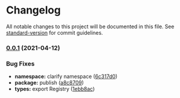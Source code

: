 # Changelog

All notable changes to this project will be documented in this file. See [standard-version](https://github.com/conventional-changelog/standard-version) for commit guidelines.

### [0.0.1](https://github.com/sambacha/vaultlists/compare/v0.2.1...v0.0.1) (2021-04-12)


### Bug Fixes

* **namespace:** clarify namespace ([6c317d0](https://github.com/sambacha/vaultlists/commit/6c317d037b79e332d52a699ff5bd72696c0b6a6e))
* **package:** publish ([a8c8709](https://github.com/sambacha/vaultlists/commit/a8c870971a33217002f381f4c3987876e591efd6))
* **types:** export Registry ([1ebb8ac](https://github.com/sambacha/vaultlists/commit/1ebb8acfb77028f5450f9fae69eac6944ad3fd1c))
